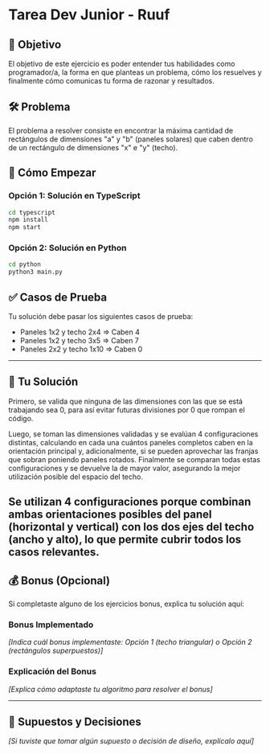 # Tarea Dev Junior - Ruuf

## 🎯 Objetivo

El objetivo de este ejercicio es poder entender tus habilidades como programador/a, la forma en que planteas un problema, cómo los resuelves y finalmente cómo comunicas tu forma de razonar y resultados.

## 🛠️ Problema

El problema a resolver consiste en encontrar la máxima cantidad de rectángulos de dimensiones "a" y "b" (paneles solares) que caben dentro de un rectángulo de dimensiones "x" e "y" (techo).

## 🚀 Cómo Empezar

### Opción 1: Solución en TypeScript
```bash
cd typescript
npm install
npm start
```

### Opción 2: Solución en Python
```bash
cd python
python3 main.py
```

## ✅ Casos de Prueba

Tu solución debe pasar los siguientes casos de prueba:
- Paneles 1x2 y techo 2x4 ⇒ Caben 4
- Paneles 1x2 y techo 3x5 ⇒ Caben 7
- Paneles 2x2 y techo 1x10 ⇒ Caben 0

---

## 📝 Tu Solución

Primero, se valida que ninguna de las dimensiones con las que se está trabajando sea 0, para así evitar futuras divisiones por 0 que rompan el código. 

Luego, se toman las dimensiones validadas y se evalúan 4 configuraciones distintas, calculando en cada una cuántos paneles completos caben en la orientación principal y,  adicionalmente, si se pueden aprovechar las franjas que sobran poniendo paneles rotados. Finalmente se comparan todas estas configuraciones y se devuelve la de mayor valor, asegurando la mejor utilización posible del espacio del techo. 

Se utilizan 4 configuraciones porque combinan ambas orientaciones posibles del panel (horizontal y vertical) con los dos ejes del techo (ancho y alto), lo que permite cubrir todos los casos relevantes.
---

## 💰 Bonus (Opcional)

Si completaste alguno de los ejercicios bonus, explica tu solución aquí:

### Bonus Implementado
*[Indica cuál bonus implementaste: Opción 1 (techo triangular) o Opción 2 (rectángulos superpuestos)]*




### Explicación del Bonus
*[Explica cómo adaptaste tu algoritmo para resolver el bonus]*




---

## 🤔 Supuestos y Decisiones

*[Si tuviste que tomar algún supuesto o decisión de diseño, explícalo aquí]*

